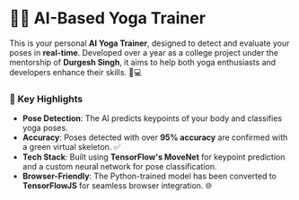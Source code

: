# 🧘‍♀️ AI-Based Yoga Trainer

This is your personal **AI Yoga Trainer**, designed to detect and evaluate your poses in **real-time**. Developed over a year as a college project under the mentorship of **Durgesh Singh**, it aims to help both yoga enthusiasts and developers enhance their skills. 🧠💻

### 🚀 Key Highlights
- **Pose Detection**: The AI predicts keypoints of your body and classifies yoga poses.  
- **Accuracy**: Poses detected with over **95% accuracy** are confirmed with a green virtual skeleton. ✅  
- **Tech Stack**: Built using **TensorFlow's MoveNet** for keypoint prediction and a custom neural network for pose classification.  
- **Browser-Friendly**: The Python-trained model has been converted to **TensorFlowJS** for seamless browser integration. 🌐  

